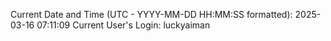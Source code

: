 Current Date and Time (UTC - YYYY-MM-DD HH:MM:SS formatted): 2025-03-16 07:11:09
Current User's Login: luckyaiman
